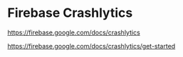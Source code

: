 # Firebase Crashlytics

<https://firebase.google.com/docs/crashlytics>

<https://firebase.google.com/docs/crashlytics/get-started>

